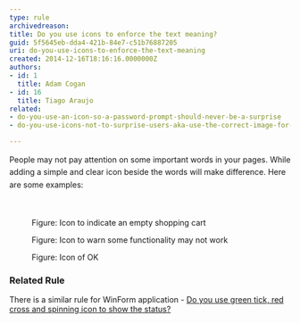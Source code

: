 ```yaml
---
type: rule
archivedreason: 
title: Do you use icons to enforce the text meaning?
guid: 5f5645eb-dda4-421b-84e7-c51b76887205
uri: do-you-use-icons-to-enforce-the-text-meaning
created: 2014-12-16T18:16:16.0000000Z
authors:
- id: 1
  title: Adam Cogan
- id: 16
  title: Tiago Araujo
related:
- do-you-use-an-icon-so-a-password-prompt-should-never-be-a-surprise
- do-you-use-icons-not-to-surprise-users-aka-use-the-correct-image-for-files

---
```



​<span style="line-height&#58;1.6;">​People may not pay attention on some important words in your pages. While adding
                    a simple and clear icon beside the words will make difference. Here are some examples&#58;</span><br>​
<br><excerpt class='endintro'></excerpt><br>
<dl class="image"><dt>
                        <img src="/PublishingImages/icon-1.jpg" alt="" /></dt><dd>
                        Figure&#58; Icon to indicate an empty shopping cart</dd></dl><dl class="image"><dt>
                        <img src="/PublishingImages/icon-2.jpg" alt="" /></dt><dd>
                        Figure&#58; Icon to warn some functionality may not work</dd></dl><dl class="image"><dt>
                        <img src="/PublishingImages/icon-3.jpg" border="0" alt="" /></dt><dd>
                        Figure&#58; Icon of OK</dd></dl><h3>Related Rule​</h3><p> There is a​&#160;similar rule for WinForm application - 
   <a href="/messages-do-you-use-green-tick-red-cross-and-spinning-icon-to-show-the-status"> Do you use green tick, red cross and spinning icon to show the status?</a></p>


